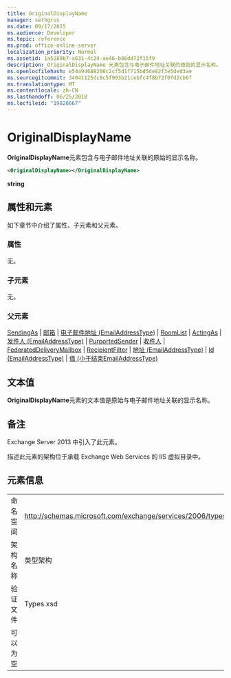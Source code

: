 ```yaml
---
title: OriginalDisplayName
manager: sethgros
ms.date: 09/17/2015
ms.audience: Developer
ms.topic: reference
ms.prod: office-online-server
localization_priority: Normal
ms.assetid: 1a5289b7-a631-4c24-ae46-b86dd72f15f9
description: OriginalDisplayName 元素包含与电子邮件地址关联的原始的显示名称。
ms.openlocfilehash: e54a94688206c2cf5d1f715bd5de82f3e5ded3ae
ms.sourcegitcommit: 34041125dc8c5f993b21cebfc4f8b72f0fd2cb6f
ms.translationtype: MT
ms.contentlocale: zh-CN
ms.lasthandoff: 06/25/2018
ms.locfileid: "19826667"
---
```

# <a name="originaldisplayname"></a>OriginalDisplayName

**OriginalDisplayName**元素包含与电子邮件地址关联的原始的显示名称。 
  
```XML
<OriginalDisplayName></OriginalDisplayName>
```

 **string**
## <a name="attributes-and-elements"></a>属性和元素

如下章节中介绍了属性、子元素和父元素。
  
### <a name="attributes"></a>属性

无。
  
### <a name="child-elements"></a>子元素

无。
  
### <a name="parent-elements"></a>父元素

[SendingAs](sendingas.md) | [邮箱](mailbox.md) | [电子邮件地址 (EmailAddressType)](emailaddress-emailaddresstype.md) | [RoomList](roomlist.md) | [ActingAs](actingas.md) | [发件人 (EmailAddressType)](sender-emailaddresstype.md) | [PurportedSender](purportedsender.md)  | [收件人](recipient.md) | [FederatedDeliveryMailbox](federateddeliverymailbox.md) | [RecipientFilter](recipientfilter.md) | [地址 (EmailAddressType)](address-emailaddresstype.md) | [Id (EmailAddressType)](id-emailaddresstype.md) | [值 (小于结束EmailAddressType)](value-emailaddresstype.md)
  
## <a name="text-value"></a>文本值

**OriginalDisplayName**元素的文本值是原始与电子邮件地址关联的显示名称。 
  
## <a name="remarks"></a>备注

Exchange Server 2013 中引入了此元素。
  
描述此元素的架构位于承载 Exchange Web Services 的 IIS 虚拟目录中。
  
## <a name="element-information"></a>元素信息

|||
|:-----|:-----|
|命名空间  <br/> |http://schemas.microsoft.com/exchange/services/2006/types  <br/> |
|架构名称  <br/> |类型架构  <br/> |
|验证文件  <br/> |Types.xsd  <br/> |
|可以为空  <br/> ||
   

